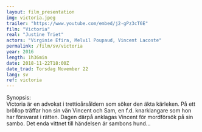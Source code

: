 ```yaml
---
layout: film_presentation
img: victoria.jpeg
trailer: "https://www.youtube.com/embed/j2-gPz3cT6E"
film: "Victoria"
real: "Justine Triet"
actors: "Virginie Efira, Melvil Poupaud, Vincent Lacoste"
permalink: /film/sv/victoria
year: 2016
length: 1h36min
date: 2018-11-22T18:00Z
date_trad: Torsdag November 22
lang: sv
ref: victoria
---
```


<span class="name"> Synopsis:</span> <br/>
<span class="resumefilm">Victoria är en advokat i trettioårsåldern som söker den äkta kärleken. På ett bröllop träffar hon sin vän Vincent och Sam, en f.d. knarklangare som hon har försvarat i rätten. Dagen därpå anklagas Vincent för mordförsök på sin sambo. Det enda vittnet till händelsen är sambons hund… </span>
